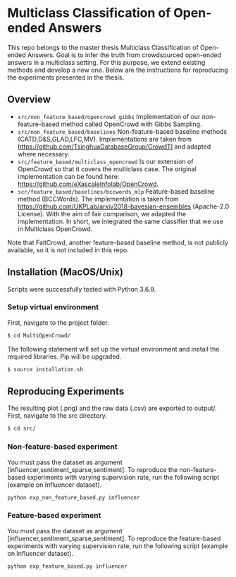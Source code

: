 # Multiclass Classification of Open-ended Answers
This repo belongs to the master thesis Multiclass Classification of Open-ended Answers. Goal is to infer the truth from crowdsourced open-ended answers in a multiclass setting. For this purpose, we extend existing methods and develop a new one. Below are the instructions for reproducing the experiments presented in the thesis.

## Overview
   * `src/non_feature_based/opencrowd_gibbs` Implementation of our non-feature-based method called OpenCrowd with Gibbs Sampling.
   * `src/non_feature_based/baselines` Non-feature-based baseline methods (CATD,D&S,GLAD,LFC,MV). Implementations are taken from https://github.com/TsinghuaDatabaseGroup/CrowdTI and adapted where necessary.
   * `src/feature_based/multiclass_opencrowd` Is our extension of OpenCrowd so that it covers the multiclass case. The original implementation can be found here: https://github.com/eXascaleInfolab/OpenCrowd.
   * `scr/feature_based/baselines/bccwords_mlp` Feature-based baseline method (BCCWords). The implementation is taken from https://github.com/UKPLab/arxiv2018-bayesian-ensembles (Apache-2.0 License). With the aim of fair comparison, we adapted the implementation. In short, we integrated the same classifier that we use in Multiclass OpenCrowd.

Note that FaitCrowd, another feature-based baseline method, is not publicly available, so it is not included in this repo.

## Installation (MacOS/Unix)
Scripts were successfully tested with Python 3.6.9.

### Setup virtual environment
First, navigate to the project folder.
``` bash
$ cd MultiOpenCrowd/
```
The following statement will set up the virtual environment and install the required libraries. Pip will be upgraded.
``` bash
$ source installation.sh
```

## Reproducing Experiments
The resulting plot (.png) and the raw data (.csv) are exported to output/. First, navigate to the src directory.
``` bash
$ cd src/ 
```

### Non-feature-based experiment
You must pass the dataset as argument [influencer,sentiment_sparse,sentiment]. To reproduce the non-feature-based experiments with varying supervision rate, run the following script (example on Influencer dataset).
``` bash
python exp_non_feature_based.py influencer
```

### Feature-based experiment
You must pass the dataset as argument [influencer,sentiment_sparse,sentiment]. To reproduce the feature-based experiments with varying supervision rate, run the following script (example on Influencer dataset).
``` bash
python exp_feature_based.py influencer
```
